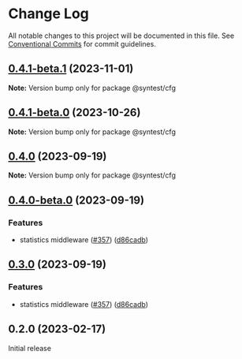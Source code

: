 # Change Log

All notable changes to this project will be documented in this file.
See [Conventional Commits](https://conventionalcommits.org) for commit guidelines.

## [0.4.1-beta.1](https://github.com/syntest-framework/syntest-framework/compare/@syntest/cfg@0.4.1-beta.0...@syntest/cfg@0.4.1-beta.1) (2023-11-01)

**Note:** Version bump only for package @syntest/cfg

## [0.4.1-beta.0](https://github.com/syntest-framework/syntest-framework/compare/@syntest/cfg@0.4.0...@syntest/cfg@0.4.1-beta.0) (2023-10-26)

**Note:** Version bump only for package @syntest/cfg

## [0.4.0](https://github.com/syntest-framework/syntest-framework/compare/@syntest/cfg@0.4.0-beta.0...@syntest/cfg@0.4.0) (2023-09-19)

**Note:** Version bump only for package @syntest/cfg

## [0.4.0-beta.0](https://github.com/syntest-framework/syntest-framework/compare/@syntest/cfg@0.3.0-beta.20...@syntest/cfg@0.4.0-beta.0) (2023-09-19)

### Features

- statistics middleware ([#357](https://github.com/syntest-framework/syntest-framework/issues/357)) ([d86cadb](https://github.com/syntest-framework/syntest-framework/commit/d86cadb23523ce89688e98cc0805a8fee31e531d))

## [0.3.0](https://github.com/syntest-framework/syntest-framework/compare/@syntest/cfg@0.3.0-beta.20...@syntest/cfg@0.3.0) (2023-09-19)

### Features

- statistics middleware ([#357](https://github.com/syntest-framework/syntest-framework/issues/357)) ([d86cadb](https://github.com/syntest-framework/syntest-framework/commit/d86cadb23523ce89688e98cc0805a8fee31e531d))

## 0.2.0 (2023-02-17)

Initial release
